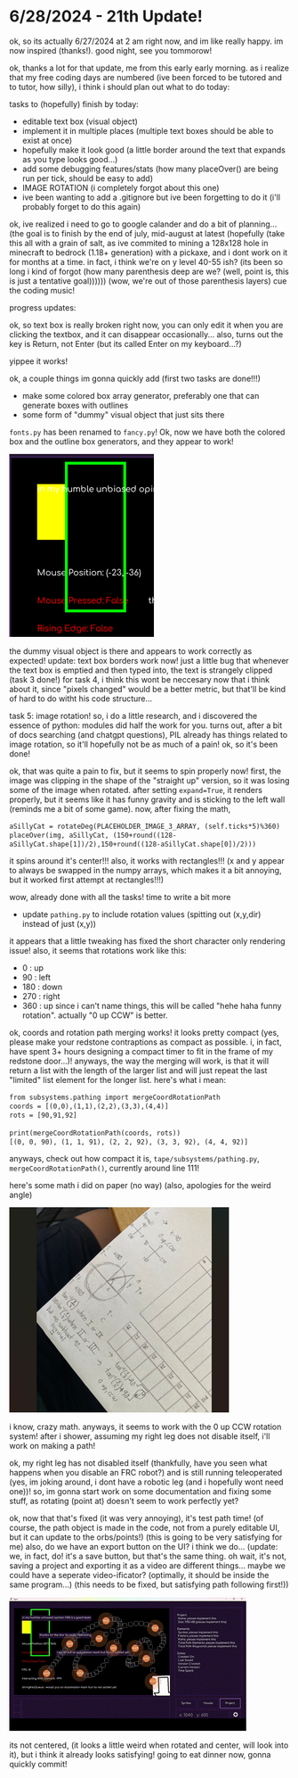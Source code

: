 # 6/28/2024 - 21th Update!

ok, so its actually 6/27/2024 at 2 am right now, and im like really happy. im now inspired (thanks!). good night, see you tommorow!

ok, thanks a lot for that update, me from this early early morning. as i realize that my free coding days are numbered (ive been forced to be tutored and to tutor, how silly), i think i should plan out what to do today:

tasks to (hopefully) finish by today:
- editable text box (visual object)
- implement it in multiple places (multiple text boxes should be able to exist at once)
- hopefully make it look good (a little border around the text that expands as you type looks good...)
- add some debugging features/stats (how many placeOver() are being run per tick, should be easy to add)
- IMAGE ROTATION (i completely forgot about this one)
- ive been wanting to add a .gitignore but ive been forgetting to do it (i'll probably forget to do this again)

ok, ive realized i need to go to google calander and do a bit of planning... (the goal is to finish by the end of july, mid-august at latest (hopefully (take this all with a grain of salt, as ive commited to mining a 128x128 hole in minecraft to bedrock (1.18+ generation) with a pickaxe, and i dont work on it for months at a time. in fact, i think we're on y level 40-55 ish? (its been so long i kind of forgot (how many parenthesis deep are we? (well, point is, this is just a tentative goal)))))) (wow, we're out of those parenthesis layers) cue the coding music!

progress updates:

ok, so text box is really broken right now, you can only edit it when you are clicking the textbox, and it can disappear occasionally... also, turns out the key is Return, not Enter (but its called Enter on my keyboard...?)

yippee it works! 

ok, a couple things im gonna quickly add (first two tasks are done!!!)
- make some colored box array generator, preferably one that can generate boxes with outlines
- some form of "dummy" visual object that just sits there

`fonts.py` has been renamed to `fancy.py`! Ok, now we have both the colored box and the outline box generators, and they appear to work!

![yay](</updatelogs/images/06282024 - 1.png>)

the dummy visual object is there and appears to work correctly as expected! update: text box borders work now! just a little bug that whenever the text box is emptied and then typed into, the text is strangely clipped (task 3 done!) for task 4, i think this wont be neccesary now that i think about it, since "pixels changed" would be a better metric, but that'll be kind of hard to do witht his code structure...

task 5: image rotation! so, i do a little research, and i discovered the essence of python: modules did half the work for you. turns out, after a bit of docs searching (and chatgpt questions), PIL already has things related to image rotation, so it'll hopefully not be as much of a pain! ok, so it's been done!

ok, that was quite a pain to fix, but it seems to spin properly now! first, the image was clipping in the shape of the "straight up" version, so it was losing some of the image when rotated. after setting `expand=True`, it renders properly, but it seems like it has funny gravity and is sticking to the left wall (reminds me a bit of some game). now, after fixing the math, 

```
aSillyCat = rotateDeg(PLACEHOLDER_IMAGE_3_ARRAY, (self.ticks*5)%360)
placeOver(img, aSillyCat, (150+round((128-aSillyCat.shape[1])/2),150+round((128-aSillyCat.shape[0])/2)))
```

it spins around it's center!!! also, it works with rectangles!!! (x and y appear to always be swapped in the numpy arrays, which makes it a bit annoying, but it worked first attempt at rectangles!!!)

wow, already done with all the tasks! time to write a bit more

- update `pathing.py` to include rotation values (spitting out (x,y,dir) instead of just (x,y))

it appears that a little tweaking has fixed the short character only rendering issue! also, it seems that rotations work like this:
- 0 : up
- 90 : left
- 180 : down
- 270 : right
- 360 : up
since i can't name things, this will be called "hehe haha funny rotation". actually "0 up CCW" is better.

ok, coords and rotation path merging works! it looks pretty compact (yes, please make your redstone contraptions as compact as possible. i, in fact, have spent 3+ hours designing a compact timer to fit in the frame of my redstone door...)! anyways, the way the merging will work, is that it will return a list with the length of the larger list and will just repeat the last "limited" list element for the longer list. here's what i mean:

```
from subsystems.pathing import mergeCoordRotationPath
coords = [(0,0),(1,1),(2,2),(3,3),(4,4)]
rots = [90,91,92]

print(mergeCoordRotationPath(coords, rots))
[(0, 0, 90), (1, 1, 91), (2, 2, 92), (3, 3, 92), (4, 4, 92)]
```

anyways, check out how compact it is, `tape/subsystems/pathing.py`, `mergeCoordRotationPath()`, currently around line 111!

here's some math i did on paper (no way) (also, apologies for the weird angle)

![whats paper?](</updatelogs/images/06282024 - 2.png>)

i know, crazy math. anyways, it seems to work with the 0 up CCW rotation system! after i shower, assuming my right leg does not disable itself, i'll work on making a path! 

ok, my right leg has not disabled itself (thankfully, have you seen what happens when you disable an FRC robot?) and is still running teleoperated (yes, im joking around, i dont have a robotic leg (and i hopefully wont need one))! so, im gonna start work on some documentation and fixing some stuff, as rotating (point at) doesn't seem to work perfectly yet?

ok, now that that's fixed (it was very annoying), it's test path time! (of course, the path object is made in the code, not from a purely editable UI, but it can update to the orbs/points!) (this is going to be very satisfying for me) also, do we have an export button on the UI? i think we do... (update: we, in fact, do! it's a save button, but that's the same thing. oh wait, it's not, saving a project and exporting it as a video are different things... maybe we could have a seperate video-ificator? (optimally, it should be inside the same program...) (this needs to be fixed, but satisfying path following first!))

![satisfying!](</updatelogs/images/06282024 - 3.gif>)

its not centered, (it looks a little weird when rotated and center, will look into it), but i think it already looks satisfying! going to eat dinner now, gonna quickly commit!
